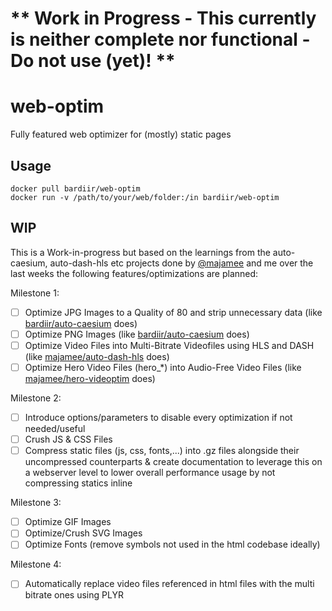 # ** Work in Progress - This currently is neither complete nor functional - Do not use (yet)! **
# web-optim

Fully featured web optimizer for (mostly) static pages

## Usage
```
docker pull bardiir/web-optim
docker run -v /path/to/your/web/folder:/in bardiir/web-optim
```

## WIP
This is a Work-in-progress but based on the learnings from the auto-caesium, auto-dash-hls etc projects done by [@majamee](https://github.com/majamee) and me over the last weeks the following features/optimizations are planned:

Milestone 1:
- [ ] Optimize JPG Images to a Quality of 80 and strip unnecessary data (like [bardiir/auto-caesium](https://github.com/bardiir/auto-caesium) does)
- [ ] Optimize PNG Images (like [bardiir/auto-caesium](https://github.com/bardiir/auto-caesium) does)
- [ ] Optimize Video Files into Multi-Bitrate Videofiles using HLS and DASH (like [majamee/auto-dash-hls](https://github.com/majamee/auto-dash-hls) does)
- [ ] Optimize Hero Video Files (hero_*) into Audio-Free Video Files (like [majamee/hero-videoptim](https://github.com/majamee/hero-videoptim) does)

Milestone 2:
- [ ] Introduce options/parameters to disable every optimization if not needed/useful
- [ ] Crush JS & CSS Files
- [ ] Compress static files (js, css, fonts,...) into .gz files alongside their uncompressed counterparts & create documentation to leverage this on a webserver level to lower overall performance usage by not compressing statics inline

Milestone 3:
- [ ] Optimize GIF Images
- [ ] Optimize/Crush SVG Images
- [ ] Optimize Fonts (remove symbols not used in the html codebase ideally)

Milestone 4:
- [ ] Automatically replace video files referenced in html files with the multi bitrate ones using PLYR
